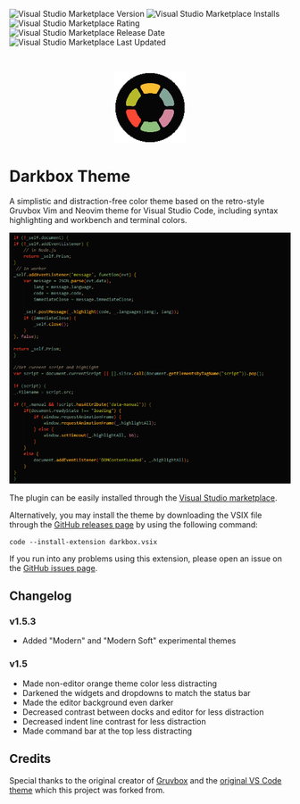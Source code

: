 ![Visual Studio Marketplace Version](https://img.shields.io/visual-studio-marketplace/v/bottledlactose.darkbox)
![Visual Studio Marketplace Installs](https://img.shields.io/visual-studio-marketplace/i/bottledlactose.darkbox)
![Visual Studio Marketplace Rating](https://img.shields.io/visual-studio-marketplace/r/bottledlactose.darkbox)
![Visual Studio Marketplace Release Date](https://img.shields.io/visual-studio-marketplace/release-date/bottledlactose.darkbox)
![Visual Studio Marketplace Last Updated](https://img.shields.io/visual-studio-marketplace/last-updated/bottledlactose.darkbox)

<br />
<p align="center">
  <img src="https://raw.githubusercontent.com/bottledlactose/darkbox-vscode/trunk/images/icon.png" alt="icon" />
</p>

# Darkbox Theme

A simplistic and distraction-free color theme based on the retro-style Gruvbox Vim and Neovim theme for Visual Studio Code, including syntax highlighting and workbench and terminal colors.

![screenshot](https://raw.githubusercontent.com/bottledlactose/darkbox-vscode/trunk/images/screenshot.png)

The plugin can be easily installed through the [Visual Studio marketplace](https://marketplace.visualstudio.com/items?itemName=bottledlactose.darkbox).

Alternatively, you may install the theme by downloading the VSIX file through the [GitHub releases page](https://github.com/bottledlactose/darkbox-vscode/releases) by using the following command:
```
code --install-extension darkbox.vsix
```

If you run into any problems using this extension, please open an issue on the [GitHub issues page](https://github.com/bottledlactose/darkbox-vscode/issues).

## Changelog

### v1.5.3

- Added "Modern" and "Modern Soft" experimental themes

### v1.5

- Made non-editor orange theme color less distracting
- Darkened the widgets and dropdowns to match the status bar
- Made the editor background even darker
- Decreased contrast between docks and editor for less distraction
- Decreased indent line contrast for less distraction
- Made command bar at the top less distracting

## Credits

Special thanks to the original creator of [Gruvbox](https://github.com/morhetz/gruvbox) and the [original VS Code theme](https://github.com/jdinhify/vscode-theme-gruvbox) which this project was forked from.
